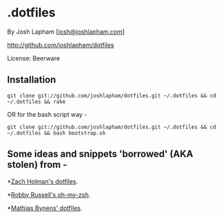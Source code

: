 # .dotfiles

By Josh Lapham [josh@joshlapham.com]

http://github.com/joshlapham/dotfiles

License: Beerware

## Installation

`git clone git://github.com/joshlapham/dotfiles.git ~/.dotfiles && cd ~/.dotfiles && rake`

OR for the bash script way -

`git clone git://github.com/joshlapham/dotfiles.git ~/.dotfiles && cd ~/.dotfiles && bash bootstrap.sh`

## Some ideas and snippets 'borrowed' (AKA stolen) from -

*[Zach Holman's dotfiles](https://github.com/holman/dotfiles).

*[Robby Russell's oh-my-zsh](https://github.com/robbyrussell/oh-my-zsh).

*[Mathias Bynens' dotfiles](https://github.com/mathiasbynens/dotfiles).
